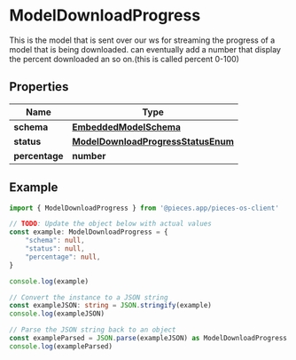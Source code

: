 
# ModelDownloadProgress

This is the model that is sent over our ws for streaming the progress of a model that is being downloaded.  can eventually add a number that display the percent downloaded an so on.(this is called percent 0-100)

## Properties

Name | Type
------------ | -------------
**schema** | [**EmbeddedModelSchema**](EmbeddedModelSchema)
**status** | [**ModelDownloadProgressStatusEnum**](ModelDownloadProgressStatusEnum)
**percentage** | **number**

## Example

```typescript
import { ModelDownloadProgress } from '@pieces.app/pieces-os-client'

// TODO: Update the object below with actual values
const example: ModelDownloadProgress = {
    "schema": null,
    "status": null,
    "percentage": null,
}

console.log(example)

// Convert the instance to a JSON string
const exampleJSON: string = JSON.stringify(example)
console.log(exampleJSON)

// Parse the JSON string back to an object
const exampleParsed = JSON.parse(exampleJSON) as ModelDownloadProgress
console.log(exampleParsed)
```


